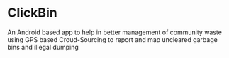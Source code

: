 # ClickBin
 An Android based app to help in better management of community waste using GPS based Croud-Sourcing to report and map uncleared garbage bins and illegal dumping
